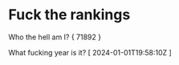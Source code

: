 # Fuck the rankings

Who the hell am I?
{ 71892 }

What fucking year is it?
[ 2024-01-01T19:58:10Z ]
